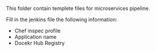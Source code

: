 This folder contain templete files for microservices pipeline.

Fill in the jenkins file the following information:
 - Chef inspec profile
 - Application name
 - Docekr Hub Registry
